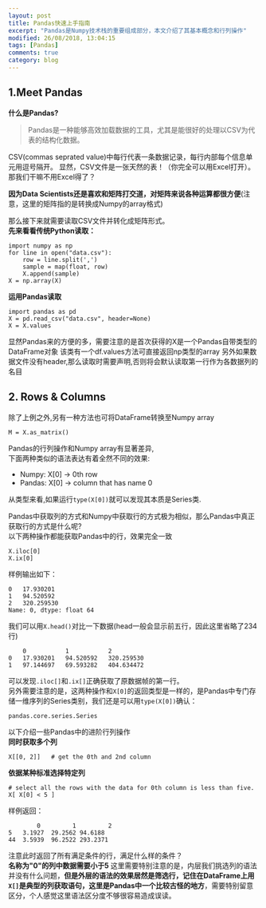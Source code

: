 ```yaml
---
layout: post
title: Pandas快速上手指南
excerpt: "Pandas是Numpy技术栈的重要组成部分，本文介绍了其基本概念和行列操作"
modified: 26/08/2018, 13:04:15
tags: [Pandas]
comments: true
category: blog
---
```


## 1.Meet Pandas

**什么是Pandas?**
> Pandas是一种能够高效加载数据的工具，尤其是能很好的处理以CSV为代表的结构化数据。

CSV(commas seprated value)中每行代表一条数据记录，每行内部每个信息单元用逗号隔开。
显然，CSV文件是一张天然的表！（你完全可以用Excel打开）。
那我们干嘛不用Excel得了？

**因为Data Scientists还是喜欢和矩阵打交道，对矩阵来说各种运算都很方便**(注意，这里的矩阵指的是转换成Numpy的array格式)

那么接下来就需要读取CSV文件并转化成矩阵形式。  
**先来看看传统Python读取：**
```
import numpy as np
for line in open("data.csv"):
	row = line.split(',')
    sample = map(float, row)
    X.append(sample)
X = np.array(X)
```
**运用Pandas读取**
```
import pandas as pd
X = pd.read_csv("data.csv", header=None)
X = X.values
```
显然Pandas来的方便的多，需要注意的是首次获得的X是一个Pandas自带类型的DataFrame对象
该类有一个df.values方法可直接返回np类型的array
另外如果数据文件没有header,那么读取时需要声明,否则将会默认读取第一行作为各数据列的名目

## 2. Rows & Columns
除了上例之外,另有一种方法也可将DataFrame转换至Numpy array

```
M = X.as_matrix()
```
Pandas的行列操作和Numpy array有显著差异,  
下面两种类似的语法表达有着全然不同的效果:
- Numpy: X[0] -> 0th row
- Pandas: X[0] -> column that has name 0

从类型来看,如果运行`type(X[0])`就可以发现其本质是Series类.

Pandas中获取列的方式和Numpy中获取行的方式极为相似，那么Pandas中真正获取行的方式是什么呢?  
以下两种操作都能获取Pandas中的行，效果完全一致
```
X.iloc[0]
X.ix[0]
```
样例输出如下：
```
0	17.930201
1	94.520592
2	320.259530
Name: 0, dtype: float 64
```
我们可以用`X.head()`对比一下数据(head一般会显示前五行，因此这里省略了234行)
```
	0			1			2
0	17.930201	94.520592	320.259530
1	97.144697	69.593282	404.634472
```
可以发现`.iloc[]`和`.ix[]`正确获取了原数据帧的第一行。  
另外需要注意的是，这两种操作和`X[0]`的返回类型是一样的，是Pandas中专门存储一维序列的Series类别，我们还是可以用`type(X[0])`确认：
```
pandas.core.series.Series
```

以下介绍一些Pandas中的进阶行列操作  
**同时获取多个列**
```
X[[0, 2]]	# get the 0th and 2nd column
```
**依据某种标准选择特定列**
```
# select all the rows with the data for 0th column is less than five.
X[ X[0] < 5 ]
```
样例返回：
```
		0		  1		    2
5	3.1927	29.2562	94.6188
44	3.5939	96.2522	293.2371
```
注意此时返回了所有满足条件的行，满足什么样的条件？  
**名称为"0"的列中数据需要小于5**
这里需要特别注意的是，内层我们挑选列的语法并没有什么问题，**但是外层的语法的效果居然是筛选行，记住在DataFrame上用`X[]`是典型的列获取语句，这里是Pandas中一个比较古怪的地方**，需要特别留意区分，个人感觉这里语法区分度不够很容易造成误读。
